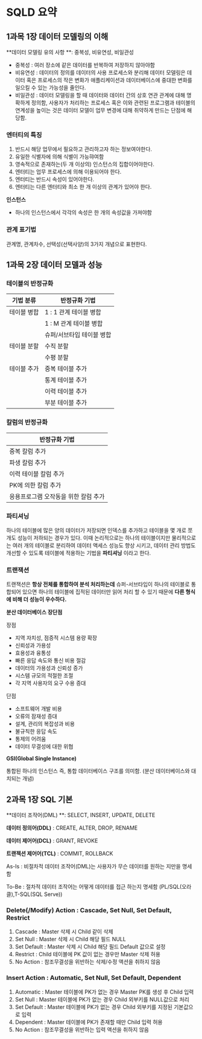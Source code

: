 # SQLD 요약



## 1과목 1장 데이터 모델링의 이해



**데이터 모델링 유의 사항 **: 중복성, 비유연성, 비일관성

- 중복성 : 여러 장소에 같은 데이터를 반복하여 저장하지 않아야함
- 비유연성 : 데이터의 정의를 데이터의 사용 프로세스와 분리해 데이터 모델링은 데이터 혹은 프로세스의 작은 변화가 애플리케이션과 데이터베이스에 중대한 변화를 일으킬 수 있는 가능성을 줄인다.
- 비일관성 : 데이터 모델링을 할 때 데이터와 데이터 간의 상호 연관 관계에 대해 명확하게 정의함, 사용자가 처리하는 프로세스 혹은 이와 관련된 프로그램과 테이블의 연계성을 높이는 것은 데이터 모델이 업무 변경에 대해 취약하게 만드는 단점에 해당함.



### 엔터티의 특징

1. 반드시 해당 업무에서 필요하고 관리하고자 하는 정보여야한다.
2. 유일한 식별자에 의해 식별이 가능햐여함
3. 영속적으로 존재하는(두 개 이상의) 인스턴스의 집합이어야한다.
4. 엔터티는 업무 프로세스에 의해 이용되어야 한다.
5. 엔터티는 반드시 속성이 있어야한다.
6. 엔터티는 다른 엔터티와 최소 한 개 이상의 관계가 있어야 한다.



**인스턴스**

- 하나의 인스턴스에서 각각의 속성은 한 개의 속성값을 가져야함



### 관계 표기법

관계명, 관계차수, 선택성(선택사양)의 3가지 개념으로 표현한다.





## 1과목 2장 데이터 모델과 성능

### 테이블의 반정규화

| 기법 분류   | 반정규화 기법             |
| ----------- | ------------------------- |
| 테이블 병합 | 1 : 1 관계 테이블 병합    |
|             | 1 : M 관계 테이블 병합    |
|             | 슈퍼/서브타입 테이블 병합 |
| 테이블 분할 | 수직 분할                 |
|             | 수평 분할                 |
| 테이블 추가 | 중복 테이블 추가          |
|             | 통계 테이블 추가          |
|             | 이력 테이블 추가          |
|             | 부분 테이블 추가          |



### 칼럼의 반정규화

| 반정규화 기법                        |
| ------------------------------------ |
| 중복 칼럼 추가                       |
| 파생 칼럼 추가                       |
| 이력 테이블 칼럼 추가                |
| PK에 의한 칼럼 추가                  |
| 응용프로그램 오작동을 위한 칼럼 추가 |



### 파티셔닝

하나의 테이블에 많은 양의 데이터가 저장되면 인덱스를 추가하고 테이블을 몇 개로 쪼개도 성능이 저하되는 경우가 있다. 이때 논리적으로는 하나의 테이블이지만 물리적으로는 여러 개의 테이블로 분리하여 데이터 액세스 성능도 향상 시키고, 데이터 관리 방법도 개선할 수 있도록 테이블에 적용하는 기법을 **파티셔닝** 이라고 한다.



### 트랜잭션

트랜잭션은 **항상 전체를 통합하여 분석 처리하는데** 슈퍼-서브타입이 하나의 테이블로 통합되어 있으면 하나의 테이블에 집적된 데이터만 읽어 처리 할 수 있기 때문에 **다른 형식에 비해 더 성능이 우수하다.**



**분산 데이터베이스 장단점**

장점

- 지역 자치성, 점증적 시스템 용량 확장
- 신뢰성과 가용성
- 효용성과 융통성
- 빠른 응답 속도와 통신 비용 절감
- 데이터의 가용성과 신뢰성 증가
- 시스템 규모의 적절한 조절
- 각 지역 사용자의 요구 수용 증대

단점

- 소프트웨어 개발 비용
- 오류의 잠재성 증대
- 설계, 관리의 복잡성과 비용
- 불규칙한 응답 속도
- 통제의 어려움
- 데이터 무결성에 대한 위협



**GSI(Global Single Instance)**

통합된 하나의 인스턴스 즉, 통합 데이터베이스 구조를 의미함. (분산 데이터베이스와 대치되는 개념)



## 2과목 1장 SQL 기본



**데이터 조작어(DML) **: SELECT, INSERT, UPDATE, DELETE

**데이터 정의어(DDL)** : CREATE, ALTER, DROP, RENAME

**데이터 제어어(DCL)** : GRANT, REVOKE

**트랜젝션 제어어(TCL)** : COMMIT, ROLLBACK

 

As-Is : 비절차적 데이터 조작어(DML)는 사용자가 무슨 데이터를 원하는 지만을 명세함

To-Be : 절차적 데이터 조작어는 어떻게 데이터를 접근 하는지 명세함 (PL/SQL(오라클),T-SQL(SQL Serve))



### Delete(/Modify) Action : Cascade, Set Null, Set Default, Restrict

1.  Cascade : Master 삭제 시 Child 같이 삭제
2.  Set Null : Master 삭제 시 Child 해당 필드 NULL
3.  Set Default : Master 삭제 시 Child 해당 필드 Default 값으로 설정
4.  Restrict : Child 테이블에 PK 값이 없는 경우만 Master 삭제 허용
5. No Action : 참조무결성을 위반하는 삭제/수정 액션을 취하지 않음



### Insert Action : Automatic, Set Null, Set Default, Dependent

1.  Automatic : Master 테이블에 PK가 없는 경우 Master PK를 생성 후 Child 입력
2. Set Null :  Master 테이블에 PK가 없는 경우 Child 외부키를 NULL값으로 처리
3.  Set Default : Master 테이블에 PK가 없는 경우 Child 외부키를 지정된 기본값으로 입력
4. Dependent : Master 테이블에 PK가 존재할 때만 Child 입력 허용
5. No Action : 참조무결성을 위반하는 입력 액션을 취하지 않음





